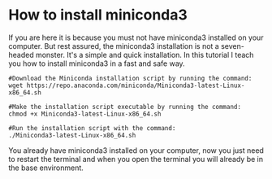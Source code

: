 # How to install miniconda3

If you are here it is because you must not have miniconda3 installed on your computer. But rest assured, the miniconda3 installation is not a seven-headed monster. It's a simple and quick installation. In this tutorial I teach you how to install miniconda3 in a fast and safe way.

```
#Download the Miniconda installation script by running the command:
wget https://repo.anaconda.com/miniconda/Miniconda3-latest-Linux-x86_64.sh

#Make the installation script executable by running the command:
chmod +x Miniconda3-latest-Linux-x86_64.sh

#Run the installation script with the command:
./Miniconda3-latest-Linux-x86_64.sh
```

You already have miniconda3 installed on your computer, now you just need to restart the terminal and when you open the terminal you will already be in the base environment.